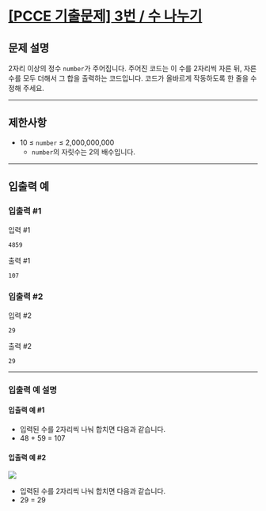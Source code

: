 # [[PCCE 기출문제] 3번 / 수 나누기](https://school.programmers.co.kr/learn/courses/30/lessons/340205)

## 문제 설명

2자리 이상의 정수 `number`가 주어집니다. 주어진 코드는 이 수를 2자리씩 자른 뒤, 자른 수를 모두 더해서 그 합을 출력하는 코드입니다. 코드가 올바르게 작동하도록 한 줄을 수정해 주세요.

---

## 제한사항

- 10 ≤ `number` ≤ 2,000,000,000
  - `number`의 자릿수는 2의 배수입니다.

---

## 입출력 예

### 입출력 #1

입력 #1

```
4859
```

출력 #1

```
107
```

### 입출력 #2

입력 #2

```
29
```

출력 #2

```
29
```

---

### 입출력 예 설명

#### 입출력 예 #1

- 입력된 수를 2자리씩 나눠 합치면 다음과 같습니다.
- 48 + 59 = 107

#### 입출력 예 #2

![](./img/ex2-1.png)

- 입력된 수를 2자리씩 나눠 합치면 다음과 같습니다.
- 29 = 29
